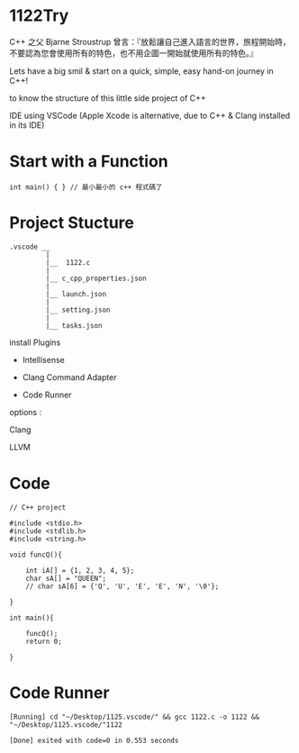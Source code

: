 # 1122Try

C++ 之父 Bjarne Stroustrup 曾言：『放鬆讓自己進入語言的世界，旅程開始時，不要認為您會使用所有的特色，也不用企圖一開始就使用所有的特色。』

Lets have a big smil & start on a quick, simple, easy hand-on journey in C++!

to know the structure of this little side project of C++

IDE using VSCode (Apple Xcode is alternative, due to C++ & Clang installed in its IDE)

# Start with a Function

    int main() { } // 最小最小的 c++ 程式碼了

# Project Stucture 

    .vscode __
             |
             |__  1122.c
             |
             |__ c_cpp_properties.json
             |
             |__ launch.json
             |
             |__ setting.json
             |
             |__ tasks.json
             
install Plugins

* Intellisense

* Clang Command Adapter

* Code Runner

options : 

Clang

LLVM

# Code

    // C++ project

    #include <stdio.h>
    #include <stdlib.h>
    #include <string.h>

    void funcQ(){

        int iA[] = {1, 2, 3, 4, 5};
        char sA[] = "QUEEN";
        // char sA[6] = {'Q', 'U', 'E', 'E', 'N', '\0'};

    }

    int main(){
    
        funcQ();
        return 0;
        
    }

# Code Runner

    [Running] cd "~/Desktop/1125.vscode/" && gcc 1122.c -o 1122 && "~/Desktop/1125.vscode/"1122

    [Done] exited with code=0 in 0.553 seconds


